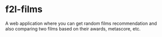 # f2l-films
A web application where you can get random films recommendation and also comparing two films based on their awards, metascore, etc.
